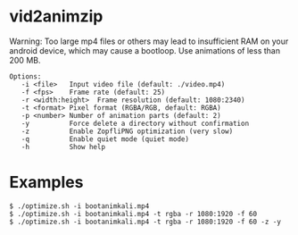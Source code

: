 # vid2animzip
Warning: Too large mp4 files or others may lead to insufficient RAM on your android device, which may cause a bootloop. Use animations of less than 200 MB.
```
Options:
   -i <file>   Input video file (default: ./video.mp4)
   -f <fps>    Frame rate (default: 25)
   -r <width:height>  Frame resolution (default: 1080:2340)
   -t <format> Pixel format (RGBA/RGB, default: RGBA)
   -p <number> Number of animation parts (default: 2)
   -y          Force delete a directory without confirmation
   -z          Enable ZopfliPNG optimization (very slow)
   -q          Enable quiet mode (quiet mode)
   -h          Show help
```
# Examples
```
$ ./optimize.sh -i bootanimkali.mp4
$ ./optimize.sh -i bootanimkali.mp4 -t rgba -r 1080:1920 -f 60
$ ./optimize.sh -i bootanimkali.mp4 -t rgba -r 1080:1920 -f 60 -z -y
```
